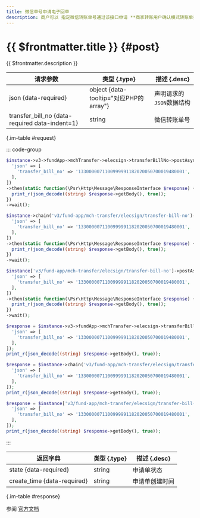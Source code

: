```yaml
---
title: 微信单号申请电子回单
description: 商户可以 指定微信转账单号通过该接口申请 **商家转账用户确认模式转账单据** 对应的电子回单。微信支付会在校验满足回单申请条件后受理回单的申请，商户后续可以通过电子回单查询接口查询回单处理进度。
---
```


# {{ $frontmatter.title }} {#post}

{{ $frontmatter.description }}

| 请求参数 | 类型 {.type} | 描述 {.desc}
| --- | --- | ---
| json {data-required} | object {data-tooltip="对应PHP的array"} | 声明请求的`JSON`数据结构
| transfer_bill_no {data-required data-indent=1} | string | 微信转账单号

{.im-table #request}

::: code-group

```php [异步纯链式]
$instance->v3->fundApp->mchTransfer->elecsign->transferBillNo->postAsync([
  'json' => [
    'transfer_bill_no' => '1330000071100999991182020050700019480001',
  ],
])
->then(static function(\Psr\Http\Message\ResponseInterface $response) {
  print_r(json_decode((string) $response->getBody(), true));
})
->wait();
```

```php [异步声明式]
$instance->chain('v3/fund-app/mch-transfer/elecsign/transfer-bill-no')->postAsync([
  'json' => [
    'transfer_bill_no' => '1330000071100999991182020050700019480001',
  ],
])
->then(static function(\Psr\Http\Message\ResponseInterface $response) {
  print_r(json_decode((string) $response->getBody(), true));
})
->wait();
```

```php [异步属性式]
$instance['v3/fund-app/mch-transfer/elecsign/transfer-bill-no']->postAsync([
  'json' => [
    'transfer_bill_no' => '1330000071100999991182020050700019480001',
  ],
])
->then(static function(\Psr\Http\Message\ResponseInterface $response) {
  print_r(json_decode((string) $response->getBody(), true));
})
->wait();
```

```php [同步纯链式]
$response = $instance->v3->fundApp->mchTransfer->elecsign->transferBillNo->post([
  'json' => [
    'transfer_bill_no' => '1330000071100999991182020050700019480001',
  ],
]);
print_r(json_decode((string) $response->getBody(), true));
```

```php [同步声明式]
$response = $instance->chain('v3/fund-app/mch-transfer/elecsign/transfer-bill-no')->post([
  'json' => [
    'transfer_bill_no' => '1330000071100999991182020050700019480001',
  ],
]);
print_r(json_decode((string) $response->getBody(), true));
```

```php [同步属性式]
$response = $instance['v3/fund-app/mch-transfer/elecsign/transfer-bill-no']->post([
  'json' => [
    'transfer_bill_no' => '1330000071100999991182020050700019480001',
  ],
]);
print_r(json_decode((string) $response->getBody(), true));
```

:::

| 返回字典 | 类型 {.type} | 描述 {.desc}
| --- | --- | ---
| state {data-required}| string | 申请单状态
| create_time {data-required}| string | 申请单创建时间

{.im-table #response}

参阅 [官方文档](https://pay.weixin.qq.com/docs/merchant/apis/mch-trans/elecsign/accept-elecsign-by-no.html)
